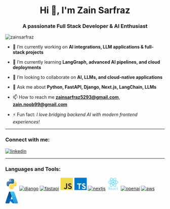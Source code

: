 <h1 align="center">Hi 👋, I'm Zain Sarfraz</h1>
<h3 align="center">A passionate Full Stack Developer & AI Enthusiast</h3>

<p align="left"> <img src="https://komarev.com/ghpvc/?username=zainsarfraz&label=Profile%20views&color=0e75b6&style=flat" alt="zainsarfraz" /> </p>

- 🔭 I’m currently working on **AI integrations, LLM applications & full-stack projects**

- 🌱 I’m currently learning **LangGraph, advanced AI pipelines, and cloud deployments**

- 👯 I’m looking to collaborate on **AI, LLMs, and cloud-native applications**

- 💬 Ask me about **Python, FastAPI, Django, Next.js, LangChain, LLMs**

- 📫 How to reach me **zainsarfraz5293@gmail.com**, **zain.noob99@gmail.com**

- ⚡ Fun fact: *I love bridging backend AI with modern frontend experiences!*

---

<h3 align="left">Connect with me:</h3>
<p align="left">
<a href="https://www.linkedin.com/in/zain-sarfraz-549638190/" target="blank"><img align="center" src="https://images.rawpixel.com/image_png_social_square/czNmcy1wcml2YXRlL3Jhd3BpeGVsX2ltYWdlcy93ZWJzaXRlX2NvbnRlbnQvbHIvdjk4Mi1kMS0xMC5wbmc.png" alt="linkedin" height="30" width="40" /></a>
</p>

---
<h3 align="left">Languages and Tools:</h3>
<p align="left">
<a href="https://www.python.org/" target="_blank"><img src="https://raw.githubusercontent.com/devicons/devicon/master/icons/python/python-original.svg" alt="python" width="40" height="40"/></a>
<a href="https://www.djangoproject.com/" target="_blank"><img src="https://e7.pngegg.com/pngimages/10/113/png-clipart-django-web-development-web-framework-python-software-framework-django-text-trademark-thumbnail.png" alt="django" width="40" height="40"/></a>
<a href="https://fastapi.tiangolo.com/" target="_blank"><img src="https://gitlab.com/uploads/-/system/project/avatar/56447056/png-transparent-fastapi-hd-logo-thumbnail.png" alt="fastapi" width="40" height="40"/></a>
<a href="https://developer.mozilla.org/en-US/docs/Web/JavaScript" target="_blank"><img src="https://raw.githubusercontent.com/devicons/devicon/master/icons/javascript/javascript-original.svg" alt="javascript" width="40" height="40"/></a>
<a href="https://www.typescriptlang.org/" target="_blank"><img src="https://raw.githubusercontent.com/devicons/devicon/master/icons/typescript/typescript-original.svg" alt="typescript" width="40" height="40"/></a>
<a href="https://nextjs.org/" target="_blank"><img src="https://images-cdn.openxcell.com/wp-content/uploads/2024/07/24154156/dango-inner-2.webp" alt="nextjs" width="40" height="40"/></a>
<a href="https://reactjs.org/" target="_blank"><img src="https://raw.githubusercontent.com/devicons/devicon/master/icons/react/react-original-wordmark.svg" alt="reactjs" width="40" height="40"/></a>
<a href="https://openai.com/" target="_blank"><img src="https://yt3.googleusercontent.com/MopgmVAFV9BqlzOJ-UINtmutvEPcNe5IbKMmP_4vZZo3vnJXcZGtybUBsXaEVxkmxKyGqX9R=s900-c-k-c0x00ffffff-no-rj" alt="openai" width="40" height="40"/></a>
<a href="https://aws.amazon.com/" target="_blank"><img src="https://avatars.githubusercontent.com/u/2232217?s=200&v=4" alt="aws" width="40" height="40"/></a>
<a href="https://azure.microsoft.com/" target="_blank"><img src="https://raw.githubusercontent.com/devicons/devicon/master/icons/azure/azure-original.svg" alt="azure" width="40" height="40"/></a>
</p>


